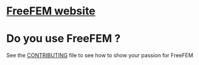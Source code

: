 # [FreeFEM website](https://freefem.org/)

# Do you use FreeFEM ?

See the [CONTRIBUTING](CONTRIBUTING.md) file to see how to show your passion for FreeFEM
